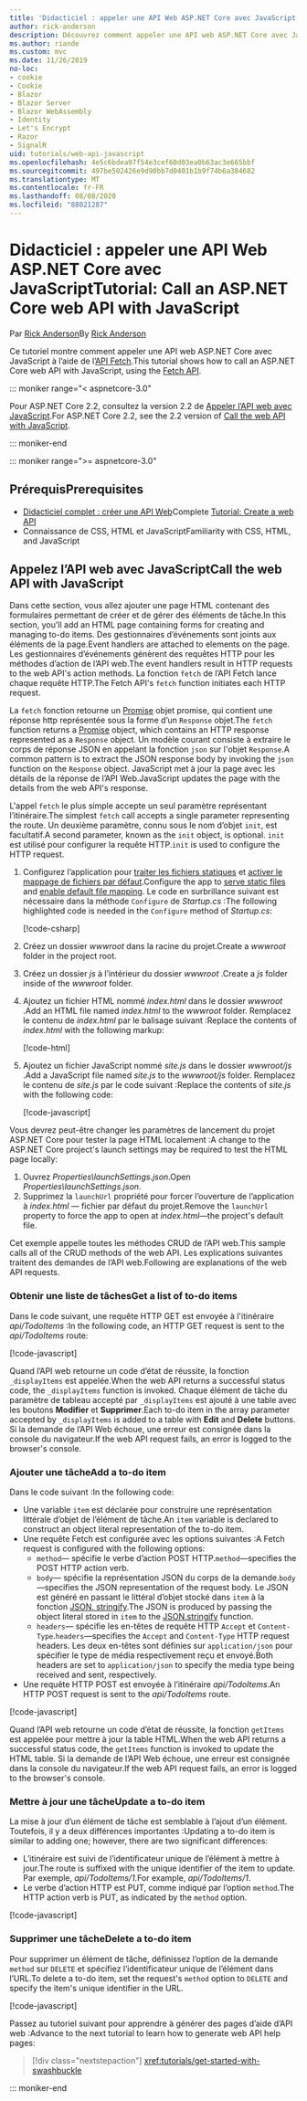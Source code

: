 ```yaml
---
title: 'Didacticiel : appeler une API Web ASP.NET Core avec JavaScript'
author: rick-anderson
description: Découvrez comment appeler une API web ASP.NET Core avec JavaScript.
ms.author: riande
ms.custom: mvc
ms.date: 11/26/2019
no-loc:
- cookie
- Cookie
- Blazor
- Blazor Server
- Blazor WebAssembly
- Identity
- Let's Encrypt
- Razor
- SignalR
uid: tutorials/web-api-javascript
ms.openlocfilehash: 4e5c6bdea97f54e3cef60d03ea0b63ac3e665bbf
ms.sourcegitcommit: 497be502426e9d90bb7d0401b1b9f74b6a384682
ms.translationtype: MT
ms.contentlocale: fr-FR
ms.lasthandoff: 08/08/2020
ms.locfileid: "88021287"
---
```

# <a name="tutorial-call-an-aspnet-core-web-api-with-javascript"></a><span data-ttu-id="d46cd-103">Didacticiel : appeler une API Web ASP.NET Core avec JavaScript</span><span class="sxs-lookup"><span data-stu-id="d46cd-103">Tutorial: Call an ASP.NET Core web API with JavaScript</span></span>

<span data-ttu-id="d46cd-104">Par [Rick Anderson](https://twitter.com/RickAndMSFT)</span><span class="sxs-lookup"><span data-stu-id="d46cd-104">By [Rick Anderson](https://twitter.com/RickAndMSFT)</span></span>

<span data-ttu-id="d46cd-105">Ce tutoriel montre comment appeler une API web ASP.NET Core avec JavaScript à l’aide de l’[API Fetch](https://developer.mozilla.org/docs/Web/API/Fetch_API).</span><span class="sxs-lookup"><span data-stu-id="d46cd-105">This tutorial shows how to call an ASP.NET Core web API with JavaScript, using the [Fetch API](https://developer.mozilla.org/docs/Web/API/Fetch_API).</span></span>

::: moniker range="< aspnetcore-3.0"

<span data-ttu-id="d46cd-106">Pour ASP.NET Core 2.2, consultez la version 2.2 de [Appeler l’API web avec JavaScript](xref:tutorials/first-web-api#call-the-web-api-with-javascript).</span><span class="sxs-lookup"><span data-stu-id="d46cd-106">For ASP.NET Core 2.2, see the 2.2 version of [Call the web API with JavaScript](xref:tutorials/first-web-api#call-the-web-api-with-javascript).</span></span>

::: moniker-end

::: moniker range=">= aspnetcore-3.0"

## <a name="prerequisites"></a><span data-ttu-id="d46cd-107">Prérequis</span><span class="sxs-lookup"><span data-stu-id="d46cd-107">Prerequisites</span></span>

* <span data-ttu-id="d46cd-108">[Didacticiel complet : créer une API Web](xref:tutorials/first-web-api)</span><span class="sxs-lookup"><span data-stu-id="d46cd-108">Complete [Tutorial: Create a web API](xref:tutorials/first-web-api)</span></span>
* <span data-ttu-id="d46cd-109">Connaissance de CSS, HTML et JavaScript</span><span class="sxs-lookup"><span data-stu-id="d46cd-109">Familiarity with CSS, HTML, and JavaScript</span></span>

## <a name="call-the-web-api-with-javascript"></a><span data-ttu-id="d46cd-110">Appelez l’API web avec JavaScript</span><span class="sxs-lookup"><span data-stu-id="d46cd-110">Call the web API with JavaScript</span></span>

<span data-ttu-id="d46cd-111">Dans cette section, vous allez ajouter une page HTML contenant des formulaires permettant de créer et de gérer des éléments de tâche.</span><span class="sxs-lookup"><span data-stu-id="d46cd-111">In this section, you'll add an HTML page containing forms for creating and managing to-do items.</span></span> <span data-ttu-id="d46cd-112">Des gestionnaires d’événements sont joints aux éléments de la page.</span><span class="sxs-lookup"><span data-stu-id="d46cd-112">Event handlers are attached to elements on the page.</span></span> <span data-ttu-id="d46cd-113">Les gestionnaires d’événements génèrent des requêtes HTTP pour les méthodes d’action de l’API web.</span><span class="sxs-lookup"><span data-stu-id="d46cd-113">The event handlers result in HTTP requests to the web API's action methods.</span></span> <span data-ttu-id="d46cd-114">La fonction `fetch` de l’API Fetch lance chaque requête HTTP.</span><span class="sxs-lookup"><span data-stu-id="d46cd-114">The Fetch API's `fetch` function initiates each HTTP request.</span></span>

<span data-ttu-id="d46cd-115">La `fetch` fonction retourne un [Promise](https://developer.mozilla.org/docs/Web/JavaScript/Reference/Global_Objects/Promise) objet promise, qui contient une réponse http représentée sous la forme d’un `Response` objet.</span><span class="sxs-lookup"><span data-stu-id="d46cd-115">The `fetch` function returns a [Promise](https://developer.mozilla.org/docs/Web/JavaScript/Reference/Global_Objects/Promise) object, which contains an HTTP response represented as a `Response` object.</span></span> <span data-ttu-id="d46cd-116">Un modèle courant consiste à extraire le corps de réponse JSON en appelant la fonction `json` sur l'objet `Response`.</span><span class="sxs-lookup"><span data-stu-id="d46cd-116">A common pattern is to extract the JSON response body by invoking the `json` function on the `Response` object.</span></span> <span data-ttu-id="d46cd-117">JavaScript met à jour la page avec les détails de la réponse de l’API Web.</span><span class="sxs-lookup"><span data-stu-id="d46cd-117">JavaScript updates the page with the details from the web API's response.</span></span>

<span data-ttu-id="d46cd-118">L'appel `fetch` le plus simple accepte un seul paramètre représentant l’itinéraire.</span><span class="sxs-lookup"><span data-stu-id="d46cd-118">The simplest `fetch` call accepts a single parameter representing the route.</span></span> <span data-ttu-id="d46cd-119">Un deuxième paramètre, connu sous le nom d’objet `init`, est facultatif.</span><span class="sxs-lookup"><span data-stu-id="d46cd-119">A second parameter, known as the `init` object, is optional.</span></span> <span data-ttu-id="d46cd-120">`init` est utilisé pour configurer la requête HTTP.</span><span class="sxs-lookup"><span data-stu-id="d46cd-120">`init` is used to configure the HTTP request.</span></span>

1. <span data-ttu-id="d46cd-121">Configurez l’application pour [traiter les fichiers statiques](/dotnet/api/microsoft.aspnetcore.builder.staticfileextensions.usestaticfiles#Microsoft_AspNetCore_Builder_StaticFileExtensions_UseStaticFiles_Microsoft_AspNetCore_Builder_IApplicationBuilder_) et [activer le mappage de fichiers par défaut](/dotnet/api/microsoft.aspnetcore.builder.defaultfilesextensions.usedefaultfiles#Microsoft_AspNetCore_Builder_DefaultFilesExtensions_UseDefaultFiles_Microsoft_AspNetCore_Builder_IApplicationBuilder_).</span><span class="sxs-lookup"><span data-stu-id="d46cd-121">Configure the app to [serve static files](/dotnet/api/microsoft.aspnetcore.builder.staticfileextensions.usestaticfiles#Microsoft_AspNetCore_Builder_StaticFileExtensions_UseStaticFiles_Microsoft_AspNetCore_Builder_IApplicationBuilder_) and [enable default file mapping](/dotnet/api/microsoft.aspnetcore.builder.defaultfilesextensions.usedefaultfiles#Microsoft_AspNetCore_Builder_DefaultFilesExtensions_UseDefaultFiles_Microsoft_AspNetCore_Builder_IApplicationBuilder_).</span></span> <span data-ttu-id="d46cd-122">Le code en surbrillance suivant est nécessaire dans la méthode `Configure` de *Startup.cs* :</span><span class="sxs-lookup"><span data-stu-id="d46cd-122">The following highlighted code is needed in the `Configure` method of *Startup.cs*:</span></span>

    [!code-csharp[](first-web-api/samples/3.0/TodoApi/StartupJavaScript.cs?highlight=8-9&name=snippet_configure)]

1. <span data-ttu-id="d46cd-123">Créez un dossier *wwwroot* dans la racine du projet.</span><span class="sxs-lookup"><span data-stu-id="d46cd-123">Create a *wwwroot* folder in the project root.</span></span>

1. <span data-ttu-id="d46cd-124">Créez un dossier *js* à l’intérieur du dossier *wwwroot* .</span><span class="sxs-lookup"><span data-stu-id="d46cd-124">Create a *js* folder inside of the *wwwroot* folder.</span></span>

1. <span data-ttu-id="d46cd-125">Ajoutez un fichier HTML nommé *index.html* dans le dossier *wwwroot* .</span><span class="sxs-lookup"><span data-stu-id="d46cd-125">Add an HTML file named *index.html* to the *wwwroot* folder.</span></span> <span data-ttu-id="d46cd-126">Remplacez le contenu de *index.html* par le balisage suivant :</span><span class="sxs-lookup"><span data-stu-id="d46cd-126">Replace the contents of *index.html* with the following markup:</span></span>

    [!code-html[](first-web-api/samples/3.0/TodoApi/wwwroot/index.html)]

1. <span data-ttu-id="d46cd-127">Ajoutez un fichier JavaScript nommé *site.js* dans le dossier *wwwroot/js* .</span><span class="sxs-lookup"><span data-stu-id="d46cd-127">Add a JavaScript file named *site.js* to the *wwwroot/js* folder.</span></span> <span data-ttu-id="d46cd-128">Remplacez le contenu de *site.js* par le code suivant :</span><span class="sxs-lookup"><span data-stu-id="d46cd-128">Replace the contents of *site.js* with the following code:</span></span>

    [!code-javascript[](first-web-api/samples/3.0/TodoApi/wwwroot/js/site.js?name=snippet_SiteJs)]

<span data-ttu-id="d46cd-129">Vous devrez peut-être changer les paramètres de lancement du projet ASP.NET Core pour tester la page HTML localement :</span><span class="sxs-lookup"><span data-stu-id="d46cd-129">A change to the ASP.NET Core project's launch settings may be required to test the HTML page locally:</span></span>

1. <span data-ttu-id="d46cd-130">Ouvrez *Properties\launchSettings.json*.</span><span class="sxs-lookup"><span data-stu-id="d46cd-130">Open *Properties\launchSettings.json*.</span></span>
1. <span data-ttu-id="d46cd-131">Supprimez la `launchUrl` propriété pour forcer l’ouverture de l’application à *index.html* &mdash; fichier par défaut du projet.</span><span class="sxs-lookup"><span data-stu-id="d46cd-131">Remove the `launchUrl` property to force the app to open at *index.html*&mdash;the project's default file.</span></span>

<span data-ttu-id="d46cd-132">Cet exemple appelle toutes les méthodes CRUD de l’API web.</span><span class="sxs-lookup"><span data-stu-id="d46cd-132">This sample calls all of the CRUD methods of the web API.</span></span> <span data-ttu-id="d46cd-133">Les explications suivantes traitent des demandes de l’API web.</span><span class="sxs-lookup"><span data-stu-id="d46cd-133">Following are explanations of the web API requests.</span></span>

### <a name="get-a-list-of-to-do-items"></a><span data-ttu-id="d46cd-134">Obtenir une liste de tâches</span><span class="sxs-lookup"><span data-stu-id="d46cd-134">Get a list of to-do items</span></span>

<span data-ttu-id="d46cd-135">Dans le code suivant, une requête HTTP GET est envoyée à l'itinéraire *api/TodoItems* :</span><span class="sxs-lookup"><span data-stu-id="d46cd-135">In the following code, an HTTP GET request is sent to the *api/TodoItems* route:</span></span>

[!code-javascript[](first-web-api/samples/3.0/TodoApi/wwwroot/js/site.js?name=snippet_GetItems)]

<span data-ttu-id="d46cd-136">Quand l’API web retourne un code d’état de réussite, la fonction `_displayItems` est appelée.</span><span class="sxs-lookup"><span data-stu-id="d46cd-136">When the web API returns a successful status code, the `_displayItems` function is invoked.</span></span> <span data-ttu-id="d46cd-137">Chaque élément de tâche du paramètre de tableau accepté par `_displayItems` est ajouté à une table avec les boutons **Modifier** et **Supprimer**.</span><span class="sxs-lookup"><span data-stu-id="d46cd-137">Each to-do item in the array parameter accepted by `_displayItems` is added to a table with **Edit** and **Delete** buttons.</span></span> <span data-ttu-id="d46cd-138">Si la demande de l’API Web échoue, une erreur est consignée dans la console du navigateur.</span><span class="sxs-lookup"><span data-stu-id="d46cd-138">If the web API request fails, an error is logged to the browser's console.</span></span>

### <a name="add-a-to-do-item"></a><span data-ttu-id="d46cd-139">Ajouter une tâche</span><span class="sxs-lookup"><span data-stu-id="d46cd-139">Add a to-do item</span></span>

<span data-ttu-id="d46cd-140">Dans le code suivant :</span><span class="sxs-lookup"><span data-stu-id="d46cd-140">In the following code:</span></span>

* <span data-ttu-id="d46cd-141">Une variable `item` est déclarée pour construire une représentation littérale d’objet de l’élément de tâche.</span><span class="sxs-lookup"><span data-stu-id="d46cd-141">An `item` variable is declared to construct an object literal representation of the to-do item.</span></span>
* <span data-ttu-id="d46cd-142">Une requête Fetch est configurée avec les options suivantes :</span><span class="sxs-lookup"><span data-stu-id="d46cd-142">A Fetch request is configured with the following options:</span></span>
  * <span data-ttu-id="d46cd-143">`method`&mdash; spécifie le verbe d’action POST HTTP.</span><span class="sxs-lookup"><span data-stu-id="d46cd-143">`method`&mdash;specifies the POST HTTP action verb.</span></span>
  * <span data-ttu-id="d46cd-144">`body`&mdash; spécifie la représentation JSON du corps de la demande.</span><span class="sxs-lookup"><span data-stu-id="d46cd-144">`body`&mdash;specifies the JSON representation of the request body.</span></span> <span data-ttu-id="d46cd-145">Le JSON est généré en passant le littéral d’objet stocké dans `item` à la fonction [JSON. stringify](https://developer.mozilla.org/docs/Web/JavaScript/Reference/Global_Objects/JSON/stringify).</span><span class="sxs-lookup"><span data-stu-id="d46cd-145">The JSON is produced by passing the object literal stored in `item` to the [JSON.stringify](https://developer.mozilla.org/docs/Web/JavaScript/Reference/Global_Objects/JSON/stringify) function.</span></span>
  * <span data-ttu-id="d46cd-146">`headers`&mdash; spécifie les en-têtes de requête HTTP `Accept` et `Content-Type`.</span><span class="sxs-lookup"><span data-stu-id="d46cd-146">`headers`&mdash;specifies the `Accept` and `Content-Type` HTTP request headers.</span></span> <span data-ttu-id="d46cd-147">Les deux en-têtes sont définies sur `application/json` pour spécifier le type de média respectivement reçu et envoyé.</span><span class="sxs-lookup"><span data-stu-id="d46cd-147">Both headers are set to `application/json` to specify the media type being received and sent, respectively.</span></span>
* <span data-ttu-id="d46cd-148">Une requête HTTP POST est envoyée à l’itinéraire *api/TodoItems*.</span><span class="sxs-lookup"><span data-stu-id="d46cd-148">An HTTP POST request is sent to the *api/TodoItems* route.</span></span>

[!code-javascript[](first-web-api/samples/3.0/TodoApi/wwwroot/js/site.js?name=snippet_AddItem)]

<span data-ttu-id="d46cd-149">Quand l’API web retourne un code d’état de réussite, la fonction `getItems` est appelée pour mettre à jour la table HTML.</span><span class="sxs-lookup"><span data-stu-id="d46cd-149">When the web API returns a successful status code, the `getItems` function is invoked to update the HTML table.</span></span> <span data-ttu-id="d46cd-150">Si la demande de l’API Web échoue, une erreur est consignée dans la console du navigateur.</span><span class="sxs-lookup"><span data-stu-id="d46cd-150">If the web API request fails, an error is logged to the browser's console.</span></span>

### <a name="update-a-to-do-item"></a><span data-ttu-id="d46cd-151">Mettre à jour une tâche</span><span class="sxs-lookup"><span data-stu-id="d46cd-151">Update a to-do item</span></span>

<span data-ttu-id="d46cd-152">La mise à jour d’un élément de tâche est semblable à l’ajout d’un élément. Toutefois, il y a deux différences importantes :</span><span class="sxs-lookup"><span data-stu-id="d46cd-152">Updating a to-do item is similar to adding one; however, there are two significant differences:</span></span>

* <span data-ttu-id="d46cd-153">L’itinéraire est suivi de l’identificateur unique de l’élément à mettre à jour.</span><span class="sxs-lookup"><span data-stu-id="d46cd-153">The route is suffixed with the unique identifier of the item to update.</span></span> <span data-ttu-id="d46cd-154">Par exemple, *api/TodoItems/1*.</span><span class="sxs-lookup"><span data-stu-id="d46cd-154">For example, *api/TodoItems/1*.</span></span>
* <span data-ttu-id="d46cd-155">Le verbe d’action HTTP est PUT, comme indiqué par l’option `method`.</span><span class="sxs-lookup"><span data-stu-id="d46cd-155">The HTTP action verb is PUT, as indicated by the `method` option.</span></span>

[!code-javascript[](first-web-api/samples/3.0/TodoApi/wwwroot/js/site.js?name=snippet_UpdateItem)]

### <a name="delete-a-to-do-item"></a><span data-ttu-id="d46cd-156">Supprimer une tâche</span><span class="sxs-lookup"><span data-stu-id="d46cd-156">Delete a to-do item</span></span>

<span data-ttu-id="d46cd-157">Pour supprimer un élément de tâche, définissez l’option de la demande `method` sur `DELETE` et spécifiez l’identificateur unique de l’élément dans l’URL.</span><span class="sxs-lookup"><span data-stu-id="d46cd-157">To delete a to-do item, set the request's `method` option to `DELETE` and specify the item's unique identifier in the URL.</span></span>

[!code-javascript[](first-web-api/samples/3.0/TodoApi/wwwroot/js/site.js?name=snippet_DeleteItem)]

<span data-ttu-id="d46cd-158">Passez au tutoriel suivant pour apprendre à générer des pages d’aide d’API web :</span><span class="sxs-lookup"><span data-stu-id="d46cd-158">Advance to the next tutorial to learn how to generate web API help pages:</span></span>

> [!div class="nextstepaction"]
> <xref:tutorials/get-started-with-swashbuckle>

::: moniker-end
